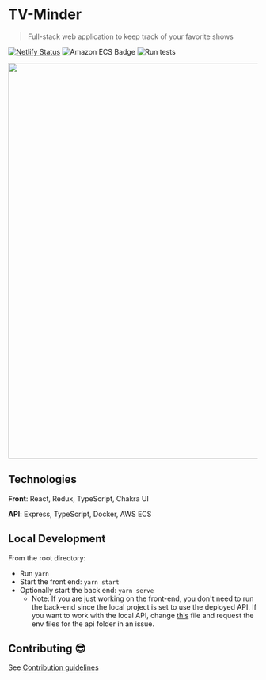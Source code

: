# TV-Minder

> Full-stack web application to keep track of your favorite shows

[![Netlify Status](https://api.netlify.com/api/v1/badges/c0c8f001-1839-4c79-a338-de51cf4cd991/deploy-status)](https://app.netlify.com/sites/tv-minder/deploys) ![Amazon ECS Badge](https://github.com/trybick/tv-minder/workflows/Deploy%20API%20to%20Amazon%20ECS/badge.svg) ![Run tests](https://github.com/trybick/tv-minder/workflows/Run%20tests/badge.svg)

<p align="center">
<img src="./front/src/images/screenshot-my-shows.png" width="800px"/>
</p>

## Technologies

**Front**: React, Redux, TypeScript, Chakra UI

**API**: Express, TypeScript, Docker, AWS ECS

## Local Development

From the root directory:

- Run `yarn`
- Start the front end: `yarn start`
- Optionally start the back end: `yarn serve`
  - Note: If you are just working on the front-end, you don't need to run the back-end since the local project is set to use the deployed API. If you want to work with the local API, change [this](https://github.com/trybick/tv-minder/blob/master/front/src/utils/constants.ts) file and request the env files for the api folder in an issue.

## Contributing 😎

See [Contribution guidelines](https://github.com/trybick/tv-minder/blob/master/CONTRIBUTING.md)
